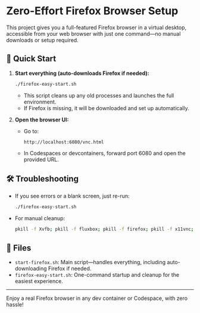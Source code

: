 # Zero-Effort Firefox Browser Setup

This project gives you a full-featured Firefox browser in a virtual desktop, accessible from your web browser with just one command—no manual downloads or setup required.

## 🚀 Quick Start

1. **Start everything (auto-downloads Firefox if needed):**
   ```bash
   ./firefox-easy-start.sh
   ```
   - This script cleans up any old processes and launches the full environment.
   - If Firefox is missing, it will be downloaded and set up automatically.

2. **Open the browser UI:**
   - Go to:
     ```
     http://localhost:6080/vnc.html
     ```
   - In Codespaces or devcontainers, forward port 6080 and open the provided URL.

## 🛠️ Troubleshooting
- If you see errors or a blank screen, just re-run:
  ```bash
  ./firefox-easy-start.sh
  ```
- For manual cleanup:
  ```bash
  pkill -f Xvfb; pkill -f fluxbox; pkill -f firefox; pkill -f x11vnc; pkill -f websockify; pkill -f novnc; rm -f /tmp/.X99-lock
  ```

## 📁 Files
- `start-firefox.sh`: Main script—handles everything, including auto-downloading Firefox if needed.
- `firefox-easy-start.sh`: One-command startup and cleanup for the easiest experience.

---
Enjoy a real Firefox browser in any dev container or Codespace, with zero hassle!
